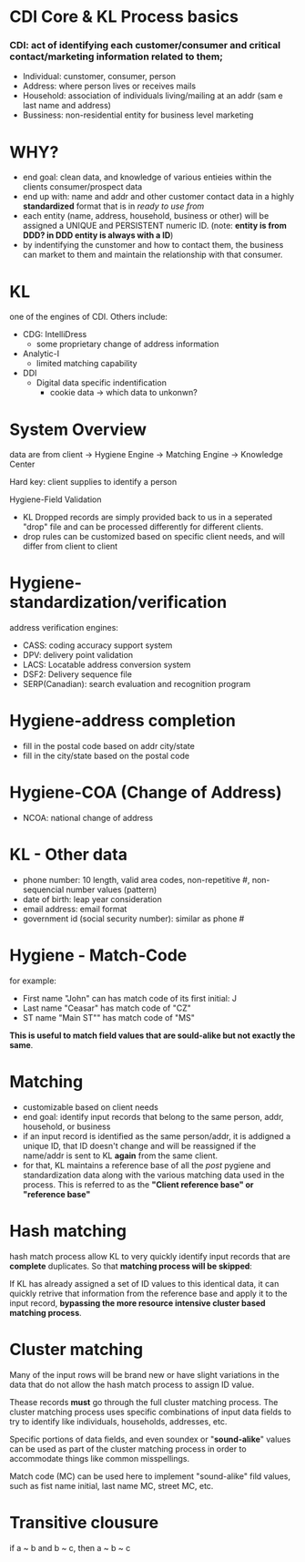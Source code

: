 CDI Core & KL Process basics
==================================
### CDI: act of identifying each customer/consumer and critical contact/marketing information related to them;
- Individual: cunstomer, consumer, person
- Address: where person lives or receives mails
- Household: association of individuals living/mailing at an addr (sam e last name and address)
- Bussiness: non-residential entity for business level marketing

WHY?
=================
- end goal: clean data, and knowledge of various entieies within the clients consumer/prospect data
- end up with: name and addr and other customer contact data in a highly **standardized** format that is in *ready to use from*
- each entity (name, address, household, business or other) will be assigned a UNIQUE and PERSISTENT numeric ID. (note: **entity is from DDD?  in DDD entity is always with a ID**)
- by indentifying the cunstomer and how to contact them, the business can market to them and maintain the relationship with that consumer.

KL
==================
one of the engines of CDI. Others include:

- CDG: IntelliDress
  - some proprietary change of address information
- Analytic-I
  - limited matching capability
- DDI
  - Digital data specific indentification
      - cookie data -> which data to unkonwn?

System Overview
===================
data are from client -> Hygiene Engine -> Matching Engine -> Knowledge Center

Hard key: client supplies to identify a person

Hygiene-Field Validation
- KL Dropped records are simply provided back to us in a seperated "drop" file and can be processed differently for different clients.
- drop rules can be customized based on specific client needs, and will differ from client to client

Hygiene-standardization/verification
==========================
address verification engines:
- CASS: coding accuracy support system
- DPV: delivery point validation
- LACS: Locatable address conversion system
- DSF2: Delivery sequence file
- SERP(Canadian): search evaluation and recognition program

Hygiene-address completion
==========================
- fill in the postal code based on addr city/state
- fill in the city/state based on the postal code


Hygiene-COA (Change of Address)
==========================
- NCOA: national change of address

KL - Other data
==========================
- phone number: 10 length, valid area codes, non-repetitive #, non-sequencial number values (pattern)
- date of birth: leap year consideration
- email address: email format
- government id (social security number): similar as phone #

Hygiene - Match-Code
==========================
for example:
- First name "John" can has match code of its first initial: J
- Last name "Ceasar" has match code of "CZ"
- ST name "Main ST"" has match code of "MS"

**This is useful to match field values that are sould-alike but not exactly the same**.


Matching
========================
- customizable based on client needs
- end goal: identify input records that belong to the same person, addr, household, or business
- if an input record is identified as the same person/addr, it is addigned a unique ID, that ID doesn't change and will be reassigned if the name/addr is sent to KL **again** from the same client.
- for that, KL maintains a reference base of all the *post* pygiene and standardization data along with the various matching data used in the process. This is referred to as the **"Client reference base" or "reference base"**


Hash matching
=============
hash match process allow KL to very quickly identify input records that are **complete** duplicates. So that **matching process will be skipped**:

If KL has already assigned a set of ID values to this identical data, it can quickly retrive that information from the reference base and apply it to the input record, **bypassing the more resource intensive cluster based matching process**.

Cluster matching
=================
Many of the input rows will be brand new or have slight variations in the data that do not allow the hash match process to assign ID value.

Thease records **must** go through the full cluster matching process. The cluster matching process uses specific combinations of input data fields to try to identify like individuals, households, addresses, etc.

Specific portions of data fields, and even soundex or "**sound-alike**" values can be used as part of the cluster matching process in order to accommodate things like common misspellings.

Match code (MC) can be used here to implement "sound-alike" fild values, such as fist name initial, last name MC, street MC, etc.

Transitive clousure
===================
if a ~ b  and b ~ c, then a ~ b ~ c

